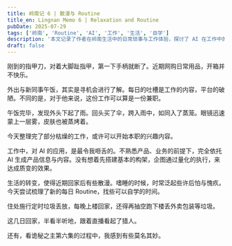 ```yaml
---
title: 岭南记 6 | 散漫与 Routine
title_en: Lingnan Memo 6 | Relaxation and Routine
pubDate: 2025-07-29
tags: ['岭南', 'Routine', 'AI', '工作', '生活', '自学']
description: '本文记录了作者在岭南生活中的日常琐事与工作体验，探讨了 AI 在工作中的应用，以及生活节奏的调整与自我管理。文章内容涵盖职场交流、生活习惯、兴趣培养等，适合关注个人成长与数字化工作的读者。'
draft: false
---
```


刚到的指甲刀，对着大脚趾指甲，第一下手柄就断了。近期网购日常用品，开箱并不快乐。

外出与新同事午饭，其实是寻机会进行了解。每日的吐槽是工作的内容，平台的破陋。不同的是，对于他来说，这份工作可以算是一份兼职。

午饭完毕，发现外头下起了雨。回头买了伞，跨入雨中，如同入了蒸笼。眼镜迅速蒙上一层雾，皮肤也被蒸烤着。

今天整理完了部分枯燥的工作，或许可以开始本职的兴趣内容。

工作中，对 AI 的应用，是最令我咂舌的。不熟悉产品、业务的前提下，完全依托 AI 生成产品信息与内容。没有想着先搭建基本的构架，企图通过量化的执行，来达成质变的效果。

生活的转变，使得近期回家后有些散漫。嗜睡的时候，时常泛起些许后怕与愧疚。今天尝试梳理了新的每日 Routine，找些可以自学的时间。

住处施行定时垃圾丢放，每晚上楼回家，还得再抽空跑下楼丢外卖包装等垃圾。

这几日回家，半看半听地，跟着直播看起了猎人。

还有，看诡秘之主第六集的过程中，我感到有些莫名其妙。